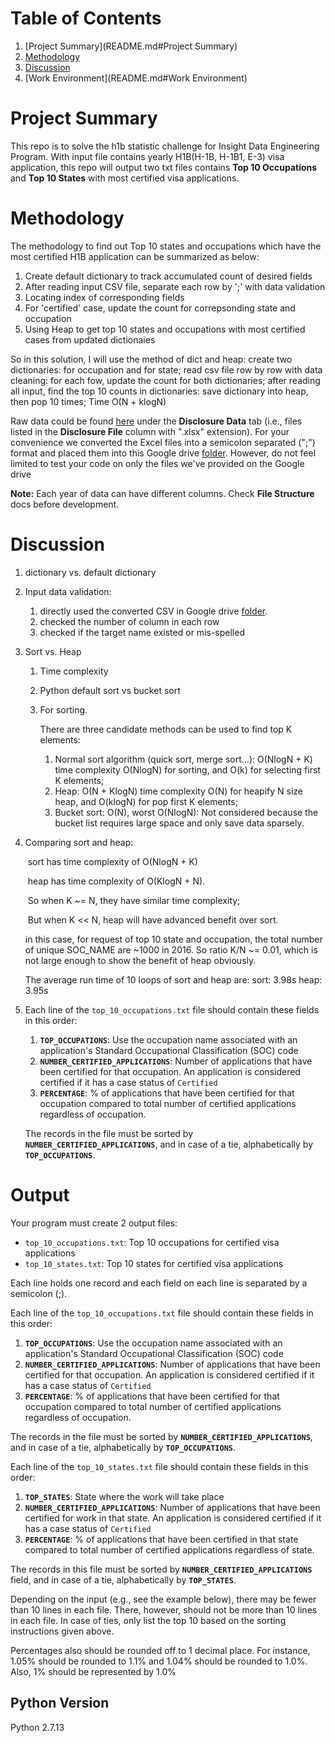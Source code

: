 # Table of Contents
1. [Project Summary](README.md#Project Summary)
2. [Methodology](README.md#Methodology)
3. [Discussion](README.md#Discussion)
4. [Work Environment](README.md#Work Environment)

# Project Summary

This repo is to solve the h1b statistic challenge for Insight Data Engineering Program. With input file contains yearly H1B(H-1B, H-1B1, E-3) visa application, this repo will output two txt files contains **Top 10 Occupations** and **Top 10 States** with most certified visa applications.

# Methodology

The methodology to find out Top 10 states and occupations which have the most certified H1B application can be summarized as below:

1. Create default dictionary to track accumulated count of desired fields
2. After reading input CSV file, separate each row by ';' with data validation 
3. Locating index of corresponding fields 
4. For 'certified' case, update the count for correpsonding state and occupation 
5. Using Heap to get top 10 states and occupations with most certified cases from updated dictionaies

So in this solution, I will use the method of dict and heap: create two dictionaries: for occupation and for state; read csv file row by row with data cleaning: for each fow, update the count for both dictionaries; after reading all input, find the top 10 counts in dictionaries: save dictionary into heap, then pop 10 times; Time O(N + klogN)

Raw data could be found [here](https://www.foreignlaborcert.doleta.gov/performancedata.cfm) under the __Disclosure Data__ tab (i.e., files listed in the __Disclosure File__ column with ".xlsx" extension). 
For your convenience we converted the Excel files into a semicolon separated (";") format and placed them into this Google drive [folder](https://drive.google.com/drive/folders/1Nti6ClUfibsXSQw5PUIWfVGSIrpuwyxf?usp=sharing). However, do not feel limited to test your code on only the files we've provided on the Google drive 

**Note:** Each year of data can have different columns. Check **File Structure** docs before development. 

# Discussion

1. dictionary vs. default dictionary

2. Input data validation: 

   1. directly used the converted CSV in Google drive [folder](https://drive.google.com/drive/folders/1Nti6ClUfibsXSQw5PUIWfVGSIrpuwyxf?usp=sharing).
   2. checked the number of column in each row
   3. checked if the target name existed or mis-spelled

3. Sort vs. Heap

   1. Time complexity

   2. Python default sort vs bucket sort

   3. For sorting. 

      There are three candidate methods can be used to find top K elements: 

      1. Normal sort algorithm (quick sort, merge sort...): O(NlogN + K) time complexity O(NlogN) for sorting, and O(k) for selecting first K elements; 
      2. Heap: O(N + KlogN) time complexity O(N) for heapify N size heap, and O(klogN) for pop first K elements; 
      3. Bucket sort: O(N), worst O(NlogN): Not considered because the bucket list requires large space and only save data sparsely. 

4. Comparing sort and heap: 

   ​	sort has time complexity of O(NlogN + K) 

   ​	heap has time complexity of O(KlogN + N). 

   ​	So when K ~= N, they have similar time complexity; 

   ​	But when K << N, heap will have advanced benefit over sort. 

   in this case, for request of top 10 state and occupation, the total number of unique SOC_NAME are ~1000 in 2016. So ratio K/N ~= 0.01, which is not large enough to show the benefit of heap obviously. 

   The average run time of 10 loops of sort and heap are: sort: 3.98s heap: 3.95s 

5. Each line of the `top_10_occupations.txt` file should contain these fields in this order:

   1. __`TOP_OCCUPATIONS`__: Use the occupation name associated with an application's Standard Occupational Classification (SOC) code
   2. __`NUMBER_CERTIFIED_APPLICATIONS`__: Number of applications that have been certified for that occupation. An application is considered certified if it has a case status of `Certified`
   3. __`PERCENTAGE`__: % of applications that have been certified for that occupation compared to total number of certified applications regardless of occupation. 

   The records in the file must be sorted by __`NUMBER_CERTIFIED_APPLICATIONS`__, and in case of a tie, alphabetically by __`TOP_OCCUPATIONS`__.

# Output 

Your program must create 2 output files:
* `top_10_occupations.txt`: Top 10 occupations for certified visa applications
* `top_10_states.txt`: Top 10 states for certified visa applications

Each line holds one record and each field on each line is separated by a semicolon (;).

Each line of the `top_10_occupations.txt` file should contain these fields in this order:
1. __`TOP_OCCUPATIONS`__: Use the occupation name associated with an application's Standard Occupational Classification (SOC) code
2. __`NUMBER_CERTIFIED_APPLICATIONS`__: Number of applications that have been certified for that occupation. An application is considered certified if it has a case status of `Certified`
3. __`PERCENTAGE`__: % of applications that have been certified for that occupation compared to total number of certified applications regardless of occupation. 

The records in the file must be sorted by __`NUMBER_CERTIFIED_APPLICATIONS`__, and in case of a tie, alphabetically by __`TOP_OCCUPATIONS`__.

Each line of the `top_10_states.txt` file should contain these fields in this order:
1. __`TOP_STATES`__: State where the work will take place
2. __`NUMBER_CERTIFIED_APPLICATIONS`__: Number of applications that have been certified for work in that state. An application is considered certified if it has a case status of `Certified`
3. __`PERCENTAGE`__: % of applications that have been certified in that state compared to total number of certified applications regardless of state.

The records in this file must be sorted by __`NUMBER_CERTIFIED_APPLICATIONS`__ field, and in case of a tie, alphabetically by __`TOP_STATES`__. 

Depending on the input (e.g., see the example below), there may be fewer than 10 lines in each file. There, however, should not be more than 10 lines in each file. In case of ties, only list the top 10 based on the sorting instructions given above.

Percentages also should be rounded off to 1 decimal place. For instance, 1.05% should be rounded to 1.1% and 1.04% should be rounded to 1.0%. Also, 1% should be represented by 1.0%

## Python Version
Python 2.7.13


